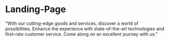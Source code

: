 # Landing-Page
"With our cutting-edge goods and services, discover a world of possibilities. Enhance the experience with state-of-the-art technologies and first-rate customer service. Come along on an excellent journey with us."
